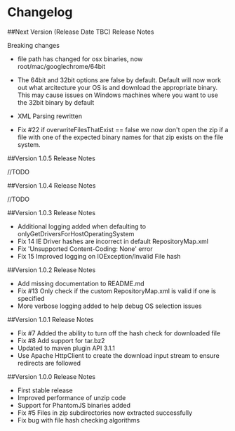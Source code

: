# Changelog

##Next Version (Release Date TBC) Release Notes

Breaking changes
* file path has changed for osx binaries, now root/mac/googlechrome/64bit
* The 64bit and 32bit options are false by default.  Default will now work out what arcitecture your OS is and download the appropriate binary.  This may cause issues on Windows machines where you want to use the 32bit binary by default

* XML Parsing rewritten
* Fix #22 if overwriteFilesThatExist == false we now don't open the zip if a file with one of the expected binary names for that zip exists on the file system.

##Version 1.0.5 Release Notes

//TODO

##Version 1.0.4 Release Notes

//TODO

##Version 1.0.3 Release Notes

* Additional logging added when defaulting to onlyGetDriversForHostOperatingSystem
* Fix 14 IE Driver hashes are incorrect in default RepositoryMap.xml
* Fix 'Unsupported Content-Coding: None' error
* Fix 15 Improved logging on IOException/Invalid File hash

##Version 1.0.2 Release Notes

* Add missing documentation to README.md
* Fix #13 Only check if the custom RepositoryMap.xml is valid if one is specified
* More verbose logging added to help debug OS selection issues

##Version 1.0.1 Release Notes

* Fix #7 Added the ability to turn off the hash check for downloaded file
* Fix #8 Add support for tar.bz2
* Updated to maven plugin API 3.1.1
* Use Apache HttpClient to create the download input stream to ensure redirects are followed

##Version 1.0.0 Release Notes

* First stable release
* Improved performance of unzip code
* Support for PhantomJS binaries added
* Fix #5 Files in zip subdirectories now extracted successfully
* Fix bug with file hash checking algorithms

